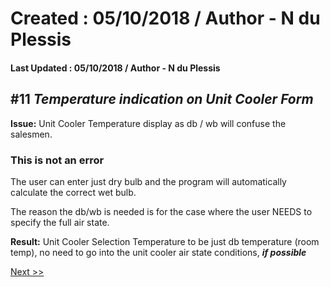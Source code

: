 # Created : 05/10/2018 / Author - N du Plessis
#### Last Updated : 05/10/2018 / Author - N du Plessis

##  #11 **_Temperature indication on Unit Cooler Form_**

**Issue:** Unit Cooler Temperature display as db / wb will confuse the salesmen.

### This is not an error

The user can enter just dry bulb and the program will automatically calculate the correct wet bulb.

The reason the db/wb is needed is for the case where the user NEEDS to specify the full air state.



 **Result:** Unit Cooler Selection Temperature to be just db temperature (room temp), no need to go into 
 the unit cooler air state conditions, **_if possible_**


[Next >>](https://github.com/bru32/MetSelect-SNAG-List/blob/master/SNAG_12.md)
